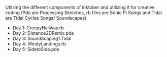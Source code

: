 Utilzing the different components of inktober and utilizing it for creative coding (Pde are Processing Sketches, rb files are Sonic Pi Songs and Tidal are Tidal Cycles Songs/ Soundscapes)


+ Day 1: CreepyHallway.rb	
+ Day 2: Distance2DRemix.pde
+ Day 3: SoundScaping1.Tidal
+ Day 4: WindyLandings.rb
+ Day 5: SidetoSide.pde
